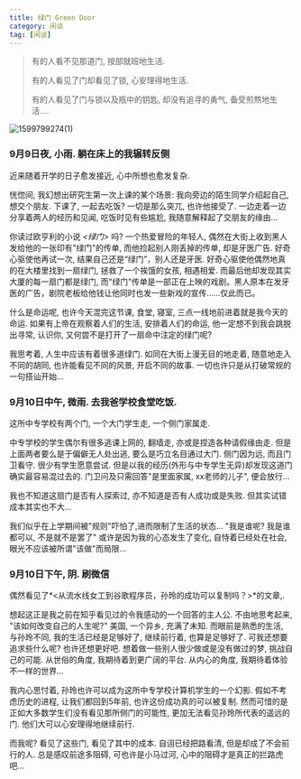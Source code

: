 ```yaml
---
title: 绿门 Green Door
category: 闲谈
tag: [闲谈]
---
```


> 有的人看不见那道门, 按部就班地生活. 
>
> 有的人看见了门却看见了锁, 心安理得地生活. 
>
> 有的人看见了门与锁以及瓶中的钥匙, 却没有追寻的勇气, 备受煎熬地生活....
>

<!--more-->

![1599799274(1)](/img/GreenDoor.jpeg)

### 9月9日夜, 小雨. 躺在床上的我辗转反侧

近来随着开学的日子愈发接近, 心中所想也愈发复杂.

恍惚间, 我幻想出研究生第一次上课的某个场景: 我向旁边的陌生同学介绍起自己, 想交个朋友. 下课了, 一起去吃饭? 一切是那么突兀, 也许他接受了. 一边走着一边分享着两人的经历和见闻, 吃饭时见有些尴尬, 我随意解释起了交朋友的缘由...

你读过欧亨利的小说 *<绿门>*  吗? 一个热爱冒险的年轻人, 偶然在大街上收到黑人发给他的一张印有"绿门"的传单, 而他捡起别人刚丢掉的传单, 却是牙医广告. 好奇心驱使他再试一次, 结果自己还是“绿门”，别人还是牙医. 好奇心驱使他偶然地真的在大楼里找到一扇绿门, 拯救了一个挨饿的女孩, 相遇相爱. 而最后他却发现其实大厦的每一扇门都是绿门, 而"绿门"传单是一部正在上映的戏剧。黑人原本在发牙医的广告，剧院老板给他钱让他同时也发一些新戏的宣传……仅此而已。

什么是命运呢, 也许今天混完这节课, 食堂, 寝室, 三点一线地前进着就是我今天的命运. 如果有上帝在观察着人们的生活, 安排着人们的命运, 他一定想不到我会跳脱出寻常, 认识你, 又何尝不是打开了一扇命中注定的绿门呢? 

我思考着, 人生中应该有着很多道绿门. 如同在大街上漫无目的地走着, 随意地走入不同的胡同, 也许能看见不同的风景, 开启不同的故事. 一切也许只是从打破常规的一句搭讪开始...

### 9月10日中午, 微雨. 去我爸学校食堂吃饭.

这所中专学校有两个门, 一个大门学生走, 一个侧门家属走. 

中专学校的学生偶尔有很多逃课上网的, 翻墙走, 亦或是捏造各种请假缘由走. 但是上面两者要么是于偏僻无人处出逃, 要么是巧立名目通过大门. 侧门因为远, 而且门卫看守. 很少有学生愿意尝试. 但是以我的经历(外形与中专学生无异)却发现这道门确实最容易混过去的. 门卫问及只需回答"是里面家属, xx老师的儿子", 便会放行...

我也不知道这扇门是否有人探索过, 亦不知道是否有人成功或是失败. 但其实试错成本其实也不大...

我们似乎在上学期间被"规则"吓怕了,进而限制了生活的状态... "我是谁呢? 我是谁都可以, 不是就不是罢了" 或许是因为我的心态发生了变化, 自恃着已经处在社会, 眼光不应该被所谓"该做"而局限...

### 9月10日下午, 阴. 刷微信

偶然看见了*<从流水线女工到谷歌程序员，孙玲的成功可以复制吗？>*的文章,.

想起这正是我之前在知乎看见过的令我感动的一个回答的主人公. 不由地思考起来, "该如何改变自己的人生呢?" 美国, 一个异乡, 充满了未知. 而眼前是熟悉的生活, 与孙玲不同, 我的生活已经是足够好了, 继续前行着, 也算是足够好了. 可我还想要追求些什么呢? 也许还想更好吧. 想着做一些别人很少做或是没有做过的梦, 挑战自己的可能. 从世俗的角度, 我期待着到更广阔的平台. 从内心的角度, 我期待着体验不一样的世界...

我内心思忖着, 孙玲也许可以成为这所中专学校计算机学生的一个幻影. 假如不考虑历史的进程, 让我们都回到5年前, 也许这份成功真的可以被复制. 然而可惜的是正如大多数学生们没有看见那所侧门的可能性, 更加无法看见孙玲所代表的遥远的门. 他们大可以心安理得地继续前行. 

而我呢? 看见了这些门, 看见了其中的成本. 自诩已经把路看清, 但是却成了不会前行的人. 总是感叹前途多阻碍, 可也许是小马过河, 心中的阻碍才是真正的拦路虎吧...

